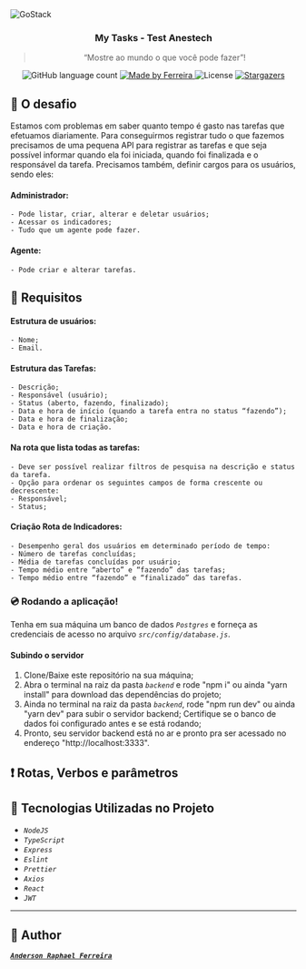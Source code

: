 <img alt="GoStack" src="https://d57439wlqx3vo.cloudfront.net/iblock/2af/2af8e1dd6ec3c55ed7829de81e3cf187/c433a6dc7c21d90eeeddc632b489428c.png" />

<h3 align="center">
  My Tasks - Test Anestech
</h3>

<blockquote align="center">“Mostre ao mundo o que você pode fazer”!</blockquote>

<p align="center">
  <img alt="GitHub language count" src="https://img.shields.io/github/languages/count/ferreirase/Anestech?color=%2304D361">

  <a href="https://www.linkedin.com/in/anderson-raphael-ferreira">
    <img alt="Made by Ferreira" src="https://img.shields.io/badge/made%20by-Ferreira-%2304D361">
  </a>

  <img alt="License" src="https://img.shields.io/badge/license-MIT-%2304D361">

  <a href="https://github.com/ferreirase/Anestech/stargazers">
    <img alt="Stargazers" src="https://img.shields.io/github/stars/ferreirase/Get-Recipes?style=social">
  </a>
</p>

## :rocket: O desafio

Estamos com problemas em saber quanto tempo é gasto nas tarefas que efetuamos diariamente. Para conseguirmos registrar tudo o que fazemos precisamos de uma pequena API para registrar as tarefas e que seja possível informar quando ela foi iniciada, quando foi finalizada e o responsável da tarefa. Precisamos também, definir cargos para os usuários, sendo eles:

#### Administrador: 
```
- Pode listar, criar, alterar e deletar usuários; 
- Acessar os indicadores; 
- Tudo que um agente pode fazer. 
```

#### Agente: 
```
- Pode criar e alterar tarefas.
```

## :page_facing_up: Requisitos

#### Estrutura de usuários:
```
- Nome;
- Email.
```

#### Estrutura das Tarefas:
```
- Descrição;
- Responsável (usuário);
- Status (aberto, fazendo, finalizado);
- Data e hora de início (quando a tarefa entra no status “fazendo”);
- Data e hora de finalização;
- Data e hora de criação.
```

#### Na rota que lista todas as tarefas:
```
- Deve ser possível realizar filtros de pesquisa na descrição e status da tarefa.
- Opção para ordenar os seguintes campos de forma crescente ou decrescente:
- Responsável;
- Status;
```

#### Criação Rota de Indicadores:
```
- Desempenho geral dos usuários em determinado período de tempo:
- Número de tarefas concluídas;
- Média de tarefas concluídas por usuário;
- Tempo médio entre “aberto” e “fazendo” das tarefas;
- Tempo médio entre “fazendo” e “finalizado” das tarefas.
```

### :cd: Rodando a aplicação!

Tenha em sua máquina um banco de dados *``` Postgres ```* e forneça as credenciais de acesso no arquivo *``` src/config/database.js ```*.
 
#### Subindo o servidor
  1. Clone/Baixe este repositório na sua máquina;
  2. Abra o terminal na raiz da pasta *``` backend ```* e rode "npm i" ou ainda "yarn install" para download das dependências do projeto;
  3. Ainda no terminal na raiz da pasta *``` backend ```*, rode "npm run dev" ou ainda "yarn dev" para subir o servidor backend; Certifique se o banco de dados     foi configurado antes e se está rodando;
  4. Pronto, seu servidor backend está no ar e pronto pra ser acessado no endereço "http://localhost:3333". 
  

## :heavy_exclamation_mark: Rotas, Verbos e parâmetros

## :memo: Tecnologias Utilizadas no Projeto

- *``` NodeJS ```*
- *``` TypeScript ```*
- *``` Express ```*
- *``` Eslint ```*
- *``` Prettier ```*
- *``` Axios ```*
- *``` React ```*
- *``` JWT ```*

---

## :man: Author
[**_```Anderson Raphael Ferreira```_**](https://www.linkedin.com/in/anderson-raphael-ferreira/)
